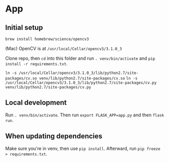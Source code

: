 # App

## Initial setup
`brew install homebrew/science/opencv3`

(Mac) OpenCV is at `/usr/local/Cellar/opencv3/3.1.0_3`

Clone repo, then `cd` into this folder and run `. venv/bin/activate` and `pip install -r requirements.txt`.

`ln -s /usr/local/Cellar/opencv3/3.1.0_3/lib/python2.7/site-packages/cv.so venv/lib/python2.7/site-packages/cv.so`
`ln -s /usr/local/Cellar/opencv3/3.1.0_3/lib/python2.7/site-packages/cv.py venv/lib/python2.7/site-packages/cv.py`

## Local development
Run `. venv/bin/activate`. Then run `export FLASK_APP=app.py` and then `flask run`.

## When updating dependencies
Make sure you're in venv, then use `pip install`. Afterward, run `pip freeze > requirements.txt`.